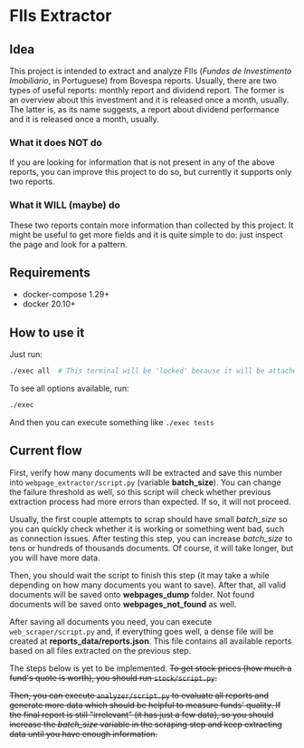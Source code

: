 # FIIs Extractor

## Idea

This project is intended to extract and analyze FIIs (*Fundos de Investimento Imobiliário*, in Portuguese) from Bovespa reports. Usually, there are two types of useful reports: monthly report and dividend report. The former is an overview about this investment and it is released once a month, usually. The latter is, as its name suggests, a report about dividend performance and it is released once a month, usually.

### What it does NOT do

If you are looking for information that is not present in any of the above reports, you can improve this project to do so, but currently it supports only two reports.

### What it WILL (maybe) do

These two reports contain more information than collected by this project. It might be useful to get more fields and it is quite simple to do: just inspect the page and look for a pattern.

## Requirements

*  docker-compose 1.29+
*  docker 20.10+

## How to use it

Just run:
```sh
./exec all  # This terminal will be 'locked' because it will be attached to all containers
```

To see all options available, run:
```sh
./exec
```

And then you can execute something like `./exec tests`

## Current flow

First, verify how many documents will be extracted and save this number into `webpage_extractor/script.py` (variable **batch_size**). You can change the failure threshold as well, so this script will check whether previous extraction process had more errors than expected. If so, it will not proceed.

Usually, the first couple attempts to scrap should have small *batch_size* so you can quickly check whether it is working or something went bad, such as connection issues. After testing this step, you can increase *batch_size* to tens or hundreds of thousands documents. Of course, it will take longer, but you will have more data.

Then, you should wait the script to finish this step (it may take a while depending on how many documents you want to save). After that, all valid documents will be saved onto **webpages_dump** folder. Not found documents will be saved onto **webpages_not_found** as well.

After saving all documents you need, you can execute `web_scraper/script.py` and, if everything goes well, a dense file will be created at **reports_data/reports.json**. This file contains all available reports based on all files extracted on the previous step.


The steps below is yet to be implemented.
~~To get stock prices (how much a fund's quote is worth), you should run `stock/script.py`.~~

~~Then, you can execute `analyzer/script.py` to evaluate all reports and generate more data which should be helpful to measure funds' quality. If the final report is still "irrelevant" (it has just a few data), so you should increase the *batch_size* variable in the scraping step and keep extracting data until you have enough information.~~


